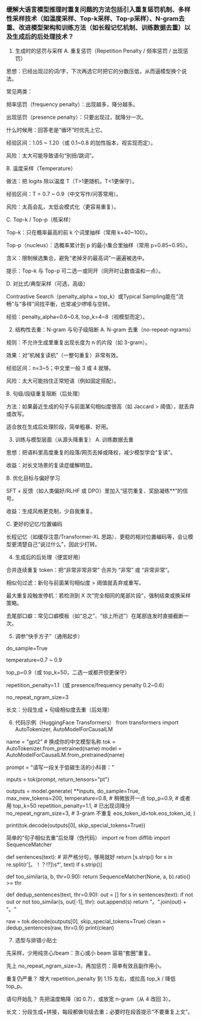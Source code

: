 <h3 id='3.如何减轻LLM中的“幻觉”现象？'>缓解大语言模型推理时重复问题的方法包括引入重复惩罚机制、多样性采样技术（如温度采样、Top-k采样、Top-p采样）、N-gram去重、改进模型架构和训练方法（如长程记忆机制、训练数据去重）以及生成后的后处理技术？</h3>

 
1) 生成时的惩罚与采样
A. 重复惩罚（Repetition Penalty / 频率惩罚 / 出现惩罚）

思想：已经出现过的词/字，下次再选它时把它的分数压低，从而逼模型换个说法。

常见两类：

频率惩罚（frequency penalty）：出现越多，降分越多。

出现惩罚（presence penalty）：只要出现过，就降分一次。

什么时候用：回答老是“循环”时优先上它。

经验区间：1.05 ~ 1.20（或 0.1~0.8 的加性版本，视实现而定）。

风险：太大可能导致语句“别扭/跳词”。

B. 温度采样（Temperature）

做法：把 logits 除以温度 T（T>1更随机，T<1更保守）。

经验区间：T = 0.7 ~ 0.9（中文写作/问答常用）。

风险：太高会乱，太低会模式化（更容易重复）。

C. Top-k / Top-p（核采样）

Top-k：只在概率最高的前 k 个词里抽样（常用 k=40~100）。

Top-p（nucleus）：选概率累计到 p 的最小集合里抽样（常用 p=0.85~0.95）。

含义：限制候选集合，避免“老掉牙的最高词”一遍遍被选中。

提示：Top-k 与 Top-p 可二选一或同开（同开时让数值温和一点）。

D. 对比式/典型采样（可选，高级）

Contrastive Search（penalty_alpha + top_k）或Typical Sampling能在“流畅”与“多样”间找平衡，也常减少啰嗦与空转。

经验：penalty_alpha=0.6~0.8, top_k=4~8（视模型而定）。

2) 结构性去重：N-gram 与句子级阻断
A. N-gram 去重（no-repeat-ngrams）

规则：不允许生成里重复出现长度为 n 的片段（如 3-gram）。

效果：对“机械复读机”（一整句重复）非常有效。

经验区间：n=3~5；中文里一般 3 或 4 就够。

风险：太大可能挡住正常短语（例如固定搭配）。

B. 句级/段级重复阻断（后处理）

方法：如果最近生成的句子与前面某句相似度很高（如 Jaccard > 阈值），就丢弃或改写。

适合放在生成后处理阶段，简单粗暴、好用。

3) 训练与模型层面（从源头降重复）
A. 训练数据去重

思想：把语料里高度重复的段落/网页去掉或降权，减少模型学会“复读”。

收益：对长文场景的复读症缓解明显。

B. 优化目标与偏好学习

SFT + 反馈（如人类偏好/RLHF 或 DPO）里加入“惩罚重复、奖励凝练**”的信号。

收益：生成风格更克制，少自我重复。

C. 更好的记忆/位置编码

长程记忆（如缓存注意/Transformer-XL 思路）、更稳的相对位置编码等，会让模型更清楚自己“说过什么”，因此少打转。

4) 生成后的后处理（便宜好用）

合并连续重复 token：把“非常非常非常” 合并为 “非常” 或 “非常非常”。

相似句过滤：新句与前面某句相似度 > 阈值就丢弃或重写。

最大重复段触发停机：若检测到 X 次“完全相同的尾部片段”，强制结束或换采样策略。

去尾部口癖：常见口癖模板（如“总之”、“综上所述”）在尾部连发时直接截断一次。

5) 调参“快手方子”（通用起步）

do_sample=True

temperature=0.7 ~ 0.9

top_p=0.9（或 top_k=50，二选一或都开但更保守）

repetition_penalty=1.1（或 presence/frequency penalty 0.2~0.6）

no_repeat_ngram_size=3

长文：分段生成 + 句级相似度去重（后处理）

6) 代码示例（HuggingFace Transformers）
from transformers import AutoTokenizer, AutoModelForCausalLM

name = "gpt2"  # 换成你的中文模型名称
tok = AutoTokenizer.from_pretrained(name)
model = AutoModelForCausalLM.from_pretrained(name)

prompt = "请写一段关于低碳生活的小科普："

inputs = tok(prompt, return_tensors="pt")

outputs = model.generate(
    **inputs,
    do_sample=True,
    max_new_tokens=200,
    temperature=0.8,        # 稍微放开一点
    top_p=0.9,              # 或者用 top_k=50
    repetition_penalty=1.1, # 已出现词降分
    no_repeat_ngram_size=3, # 3-gram 不重复
    eos_token_id=tok.eos_token_id,
)

print(tok.decode(outputs[0], skip_special_tokens=True))

简单的“句子相似去重”后处理（伪代码）
import re
from difflib import SequenceMatcher

def sentences(text):
    # 非严格分句，够用就好
    return [s.strip() for s in re.split(r'[。！？!?]\s*', text) if s.strip()]

def too_similar(a, b, thr=0.90):
    return SequenceMatcher(None, a, b).ratio() >= thr

def dedup_sentences(text, thr=0.90):
    out = []
    for s in sentences(text):
        if not out or not too_similar(s, out[-1], thr):
            out.append(s)
    return "。".join(out) + "。"

raw = tok.decode(outputs[0], skip_special_tokens=True)
clean = dedup_sentences(raw, thr=0.9)
print(clean)

7) 选型与排错小贴士

先采样，少用纯贪心/beam：贪心或小 beam 容易“套圈”重复。

先上 no_repeat_ngram_size=3，再加惩罚：简单有效且副作用小。

重复仍严重？ 增大 repetition_penalty 到 1.15 左右，或拉高 top_k / 降低 top_p。

语句开始乱？ 先把温度略降（如 0.7），或放宽 n-gram（从 4 改回 3）。

长文：分段生成+拼接，每段都做句级去重；必要时在段首提示“不要重复上文”。
